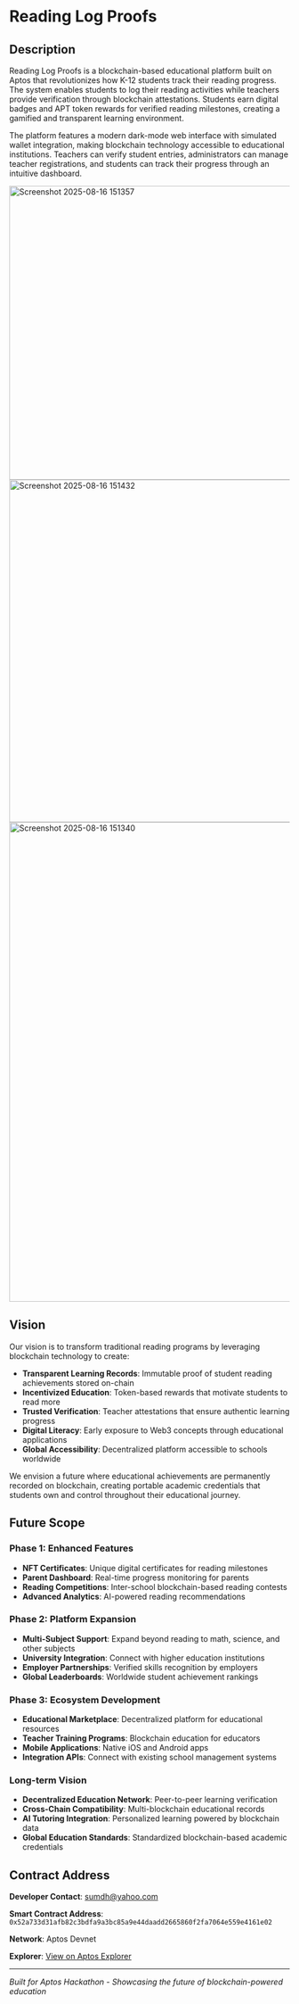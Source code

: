 # Reading Log Proofs

## Description

Reading Log Proofs is a blockchain-based educational platform built on Aptos that revolutionizes how K-12 students track their reading progress. The system enables students to log their reading activities while teachers provide verification through blockchain attestations. Students earn digital badges and APT token rewards for verified reading milestones, creating a gamified and transparent learning environment.

The platform features a modern dark-mode web interface with simulated wallet integration, making blockchain technology accessible to educational institutions. Teachers can verify student entries, administrators can manage teacher registrations, and students can track their progress through an intuitive dashboard.

<img width="1291" height="527" alt="Screenshot 2025-08-16 151357" src="https://github.com/user-attachments/assets/4a3b998e-1908-4dff-aeee-602bf03b2b51" />
<img width="1032" height="614" alt="Screenshot 2025-08-16 151432" src="https://github.com/user-attachments/assets/64def8f5-f72b-43fa-a776-dc8790390b0b" />
<img width="1337" height="860" alt="Screenshot 2025-08-16 151340" src="https://github.com/user-attachments/assets/0d97e038-6270-4575-b13d-ef1777ef0063" />

## Vision

Our vision is to transform traditional reading programs by leveraging blockchain technology to create:

- **Transparent Learning Records**: Immutable proof of student reading achievements stored on-chain
- **Incentivized Education**: Token-based rewards that motivate students to read more
- **Trusted Verification**: Teacher attestations that ensure authentic learning progress
- **Digital Literacy**: Early exposure to Web3 concepts through educational applications
- **Global Accessibility**: Decentralized platform accessible to schools worldwide

We envision a future where educational achievements are permanently recorded on blockchain, creating portable academic credentials that students own and control throughout their educational journey.

## Future Scope

### Phase 1: Enhanced Features
- **NFT Certificates**: Unique digital certificates for reading milestones
- **Parent Dashboard**: Real-time progress monitoring for parents
- **Reading Competitions**: Inter-school blockchain-based reading contests
- **Advanced Analytics**: AI-powered reading recommendations

### Phase 2: Platform Expansion
- **Multi-Subject Support**: Expand beyond reading to math, science, and other subjects
- **University Integration**: Connect with higher education institutions
- **Employer Partnerships**: Verified skills recognition by employers
- **Global Leaderboards**: Worldwide student achievement rankings

### Phase 3: Ecosystem Development
- **Educational Marketplace**: Decentralized platform for educational resources
- **Teacher Training Programs**: Blockchain education for educators
- **Mobile Applications**: Native iOS and Android apps
- **Integration APIs**: Connect with existing school management systems

### Long-term Vision
- **Decentralized Education Network**: Peer-to-peer learning verification
- **Cross-Chain Compatibility**: Multi-blockchain educational records
- **AI Tutoring Integration**: Personalized learning powered by blockchain data
- **Global Education Standards**: Standardized blockchain-based academic credentials

## Contract Address

**Developer Contact**: sumdh@yahoo.com

**Smart Contract Address**: `0x52a733d31afb82c3bdfa9a3bc85a9e44daadd2665860f2fa7064e559e4161e02`

**Network**: Aptos Devnet

**Explorer**: [View on Aptos Explorer](https://explorer.aptoslabs.com/account/0x52a733d31afb82c3bdfa9a3bc85a9e44daadd2665860f2fa7064e559e4161e02?network=devnet)

---

*Built for Aptos Hackathon - Showcasing the future of blockchain-powered education*
